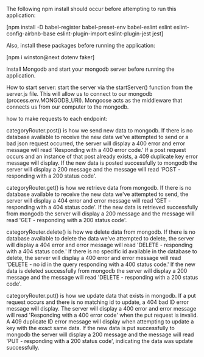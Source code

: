 The following npm install should occur before attempting to run this application:

[npm install -D babel-register babel-preset-env babel-eslint eslint eslint-config-airbnb-base eslint-plugin-import eslint-plugin-jest jest]

Also, install these packages before running the application:

[npm i winston@next dotenv faker]

Install Mongodb and start your mongodb server before running the application.

How to start server:
start the server via the startServer() function from the server.js file.  This will allow us to connect to our mongodb (process.env.MONGODB_URI).  Mongoose acts as the middleware that connects us from our computer to the mongodb. 

how to make requests to each endpoint:

categoryRouter.post() is how we send new data to mongodb.  If there is no database available to receive the new data we've attempted to send or a bad json request occurred, the server will display a 400 error and error message will read 'Responding with a 400 error code.'  If a post request occurs and an instance of that post already exists, a 409 duplicate key error message will display.  If the new data is posted successfully to mongodb the server will display a 200 message and the message will read 'POST - responding with a 200 status code'.

categoryRouter.get() is how we retrieve data from mongodb.  If there is no database available to receive the new data we've attempted to send, the server will display a 404 error and error message will read 'GET - responding with a 404 status code'.  If the new data is retrieved successfully from mongodb the server will display a 200 message and the message will read 'GET - responding with a 200 status code'.

categoryRouter.delete() is how we delete data from mongodb.  If there is no database available to delete the data we've attempted to delete, the server will display a 404 error and error message will read 'DELETE - responding with a 404 status code.'  If there is no specific id available in the database to delete, the server will display a 400 error and error message will read 'DELETE - no id in the query responding with a 400 status code.'  If the new data is deleted successfully from mongodb the server will display a 200 message and the message will read 'DELETE - responding with a 200 status code'.

categoryRouter.put() is how we update data that exists in mongodb.  If a put request occurs and there is no matching id to update, a 404 bad ID error message will display. The server will display a 400 error and error message will read 'Responding with a 400 error code' when the put request is invalid.  A 409 duplicate ID error message will display when attempting to update a key with the exact same data. If the new data is put successfully to mongodb the server will display a 200 message and the message will read 'PUT - responding with a 200 status code', indicating the data was update successfully.

